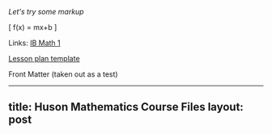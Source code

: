 
*Let's try some markup*

\[ f(x) = mx+b \]

Links: [IB Math 1](IB-math1-scope+sequence)

[Lesson plan template](Lesson-plan-template)

Front Matter (taken out as a test)

---
title: Huson Mathematics Course Files
layout: post
---
